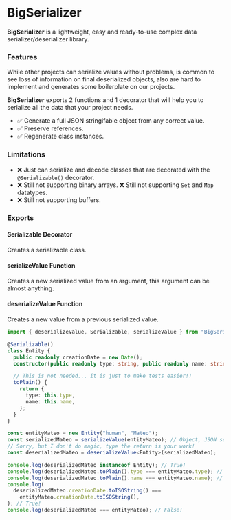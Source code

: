 # BigSerializer

**BigSerializer** is a lightweight, easy and ready-to-use complex data
serializer/deserializer library.

### Features

While other projects can serialize values without problems, is common to see
loss of information on final deserialized objects, also are hard to implement
and generates some boilerplate on our projects.

**BigSerializer** exports 2 functions and 1 decorator that will help you to
serialize all the data that your project needs.

- ✅ Generate a full JSON stringifable object from any correct value.
- ✅ Preserve references.
- ✅ Regenerate class instances.

### Limitations

- ❌ Just can serialize and decode classes that are decorated with the
  `@Serializable()` decorator.
- ❌ Still not supporting binary arrays. ❌ Still not supporting `Set` and `Map`
  datatypes.
- ❌ Still not supporting buffers.

### Exports

#### Serializable Decorator

Creates a serializable class.

#### serializeValue Function

Creates a new serialized value from an argument, this argument can be almost
anything.

#### deserializeValue Function

Creates a new value from a previous serialized value.

```ts
import { deserializeValue, Serializable, serializeValue } from "BigSerializer";

@Serializable()
class Entity {
  public readonly creationDate = new Date();
  constructor(public readonly type: string, public readonly name: string) {}

  // This is not needed... it is just to make tests easier!!
  toPlain() {
    return {
      type: this.type,
      name: this.name,
    };
  }
}

const entityMateo = new Entity("human", "Mateo");
const serializedMateo = serializeValue(entityMateo); // Object, JSON serializable.
// Sorry, but I don't do magic, type the return is your work!
const deserializedMateo = deserializeValue<Entity>(serializedMateo);

console.log(deserializedMateo instanceof Entity); // True!
console.log(deserializedMateo.toPlain().type === entityMateo.type); // True!
console.log(deserializedMateo.toPlain().name === entityMateo.name); // True!
console.log(
  deserializedMateo.creationDate.toISOString() ===
    entityMateo.creationDate.toISOString(),
); // True!
console.log(deserializedMateo === entityMateo); // False!
```
